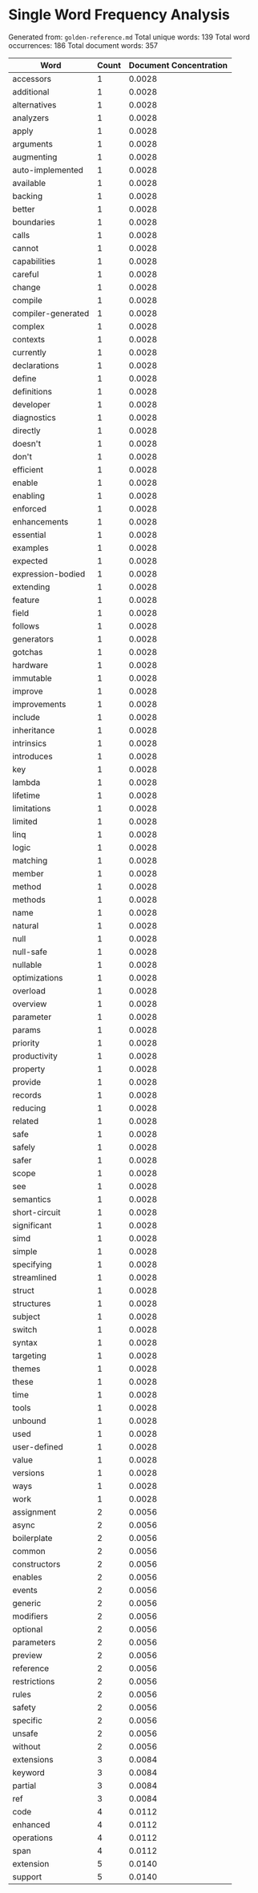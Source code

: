 # Single Word Frequency Analysis

Generated from: `golden-reference.md`
Total unique words: 139
Total word occurrences: 186
Total document words: 357

| Word | Count | Document Concentration |
|------|-------|------------------------|
| accessors | 1 | 0.0028 |
| additional | 1 | 0.0028 |
| alternatives | 1 | 0.0028 |
| analyzers | 1 | 0.0028 |
| apply | 1 | 0.0028 |
| arguments | 1 | 0.0028 |
| augmenting | 1 | 0.0028 |
| auto-implemented | 1 | 0.0028 |
| available | 1 | 0.0028 |
| backing | 1 | 0.0028 |
| better | 1 | 0.0028 |
| boundaries | 1 | 0.0028 |
| calls | 1 | 0.0028 |
| cannot | 1 | 0.0028 |
| capabilities | 1 | 0.0028 |
| careful | 1 | 0.0028 |
| change | 1 | 0.0028 |
| compile | 1 | 0.0028 |
| compiler-generated | 1 | 0.0028 |
| complex | 1 | 0.0028 |
| contexts | 1 | 0.0028 |
| currently | 1 | 0.0028 |
| declarations | 1 | 0.0028 |
| define | 1 | 0.0028 |
| definitions | 1 | 0.0028 |
| developer | 1 | 0.0028 |
| diagnostics | 1 | 0.0028 |
| directly | 1 | 0.0028 |
| doesn't | 1 | 0.0028 |
| don't | 1 | 0.0028 |
| efficient | 1 | 0.0028 |
| enable | 1 | 0.0028 |
| enabling | 1 | 0.0028 |
| enforced | 1 | 0.0028 |
| enhancements | 1 | 0.0028 |
| essential | 1 | 0.0028 |
| examples | 1 | 0.0028 |
| expected | 1 | 0.0028 |
| expression-bodied | 1 | 0.0028 |
| extending | 1 | 0.0028 |
| feature | 1 | 0.0028 |
| field | 1 | 0.0028 |
| follows | 1 | 0.0028 |
| generators | 1 | 0.0028 |
| gotchas | 1 | 0.0028 |
| hardware | 1 | 0.0028 |
| immutable | 1 | 0.0028 |
| improve | 1 | 0.0028 |
| improvements | 1 | 0.0028 |
| include | 1 | 0.0028 |
| inheritance | 1 | 0.0028 |
| intrinsics | 1 | 0.0028 |
| introduces | 1 | 0.0028 |
| key | 1 | 0.0028 |
| lambda | 1 | 0.0028 |
| lifetime | 1 | 0.0028 |
| limitations | 1 | 0.0028 |
| limited | 1 | 0.0028 |
| linq | 1 | 0.0028 |
| logic | 1 | 0.0028 |
| matching | 1 | 0.0028 |
| member | 1 | 0.0028 |
| method | 1 | 0.0028 |
| methods | 1 | 0.0028 |
| name | 1 | 0.0028 |
| natural | 1 | 0.0028 |
| null | 1 | 0.0028 |
| null-safe | 1 | 0.0028 |
| nullable | 1 | 0.0028 |
| optimizations | 1 | 0.0028 |
| overload | 1 | 0.0028 |
| overview | 1 | 0.0028 |
| parameter | 1 | 0.0028 |
| params | 1 | 0.0028 |
| priority | 1 | 0.0028 |
| productivity | 1 | 0.0028 |
| property | 1 | 0.0028 |
| provide | 1 | 0.0028 |
| records | 1 | 0.0028 |
| reducing | 1 | 0.0028 |
| related | 1 | 0.0028 |
| safe | 1 | 0.0028 |
| safely | 1 | 0.0028 |
| safer | 1 | 0.0028 |
| scope | 1 | 0.0028 |
| see | 1 | 0.0028 |
| semantics | 1 | 0.0028 |
| short-circuit | 1 | 0.0028 |
| significant | 1 | 0.0028 |
| simd | 1 | 0.0028 |
| simple | 1 | 0.0028 |
| specifying | 1 | 0.0028 |
| streamlined | 1 | 0.0028 |
| struct | 1 | 0.0028 |
| structures | 1 | 0.0028 |
| subject | 1 | 0.0028 |
| switch | 1 | 0.0028 |
| syntax | 1 | 0.0028 |
| targeting | 1 | 0.0028 |
| themes | 1 | 0.0028 |
| these | 1 | 0.0028 |
| time | 1 | 0.0028 |
| tools | 1 | 0.0028 |
| unbound | 1 | 0.0028 |
| used | 1 | 0.0028 |
| user-defined | 1 | 0.0028 |
| value | 1 | 0.0028 |
| versions | 1 | 0.0028 |
| ways | 1 | 0.0028 |
| work | 1 | 0.0028 |
| assignment | 2 | 0.0056 |
| async | 2 | 0.0056 |
| boilerplate | 2 | 0.0056 |
| common | 2 | 0.0056 |
| constructors | 2 | 0.0056 |
| enables | 2 | 0.0056 |
| events | 2 | 0.0056 |
| generic | 2 | 0.0056 |
| modifiers | 2 | 0.0056 |
| optional | 2 | 0.0056 |
| parameters | 2 | 0.0056 |
| preview | 2 | 0.0056 |
| reference | 2 | 0.0056 |
| restrictions | 2 | 0.0056 |
| rules | 2 | 0.0056 |
| safety | 2 | 0.0056 |
| specific | 2 | 0.0056 |
| unsafe | 2 | 0.0056 |
| without | 2 | 0.0056 |
| extensions | 3 | 0.0084 |
| keyword | 3 | 0.0084 |
| partial | 3 | 0.0084 |
| ref | 3 | 0.0084 |
| code | 4 | 0.0112 |
| enhanced | 4 | 0.0112 |
| operations | 4 | 0.0112 |
| span | 4 | 0.0112 |
| extension | 5 | 0.0140 |
| support | 5 | 0.0140 |
